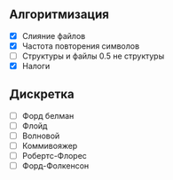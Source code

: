 ## Алгоритмизация
- [x] Слияние файлов
- [x] Частота повторения символов
- [ ] Структуры и файлы 0.5 не структуры
- [x] Налоги

## Дискретка
- [ ] Форд белман
- [ ] Флойд
- [ ] Волновой
- [ ] Коммивояжер
- [ ] Робертс-Флорес
- [ ] Форд-Фолкенсон
